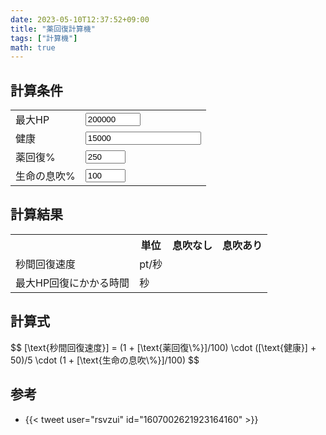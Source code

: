 ```yaml
---
date: 2023-05-10T12:37:52+09:00
title: "薬回復計算機"
tags: ["計算機"]
math: true
---
```


<script defer src="https://cdn.jsdelivr.net/gh/rsvzuiun/form-storage/dist/index.umd.js"></script>
<script defer src="index.js"></script>

## 計算条件

<form action="javascript:void(0);">
  <table>
    <tr>
      <td>最大HP</td>
      <td><input type="number" name="hp" id="hp" class="in" value="200000" min="0" max="200000"></td>
    </tr>
    <tr>
      <td>健康</td>
      <td><input type="number" name="con" id="con" class="in" value="15000" min="0"></td>
    </tr>
    <tr>
      <td>薬回復%</td>
      <td><input type="number" name="pot-boost" id="pot-boost" class="in" value="250" min="0" max="255"></td>
    </tr>
    <tr>
      <td>生命の息吹%</td>
      <td><input type="number" name="breath" id="breath" class="in" value="100" min="0" max="100"></td>
    </tr>
  </table>
</form>

## 計算結果

<table>
  <tr>
    <th></th>
    <th>単位</th>
    <th>息吹なし</th>
    <th>息吹あり</th>
  </tr>
  <tr>
    <td>秒間回復速度</td>
    <td>pt/秒</td>
    <td><span id="result-hps"></span></td>
    <td><span id="result-hps-breath"></span></td>
  </tr>
  <tr>
    <td>最大HP回復にかかる時間</td>
    <td>秒</td>
    <td><span id="result-time"></span></td>
    <td><span id="result-time-breath"></span></td>
  </tr>
</table>

## 計算式

<p>$$ [\text{秒間回復速度}] = (1 + [\text{薬回復\%}]/100) \cdot ([\text{健康}] + 50)/5 \cdot (1 + [\text{生命の息吹\%}]/100) $$</p>

## 参考

* {{< tweet user="rsvzui" id="1607002621923164160" >}}
